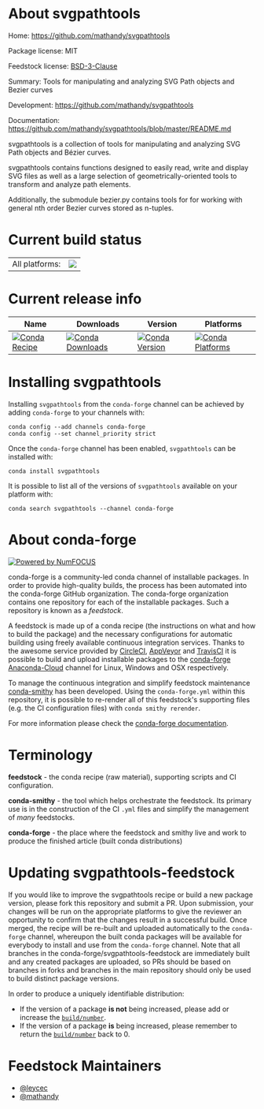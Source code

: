 About svgpathtools
==================

Home: https://github.com/mathandy/svgpathtools

Package license: MIT

Feedstock license: [BSD-3-Clause](https://github.com/conda-forge/svgpathtools-feedstock/blob/master/LICENSE.txt)

Summary: Tools for manipulating and analyzing SVG Path objects and Bezier curves

Development: https://github.com/mathandy/svgpathtools

Documentation: https://github.com/mathandy/svgpathtools/blob/master/README.md

svgpathtools is a collection of tools for manipulating and analyzing SVG
Path objects and Bézier curves.

svgpathtools contains functions designed to easily read, write and display
SVG files as well as a large selection of geometrically-oriented tools to
transform and analyze path elements.

Additionally, the submodule bezier.py contains tools for for working with
general nth order Bezier curves stored as n-tuples.


Current build status
====================


<table><tr><td>All platforms:</td>
    <td>
      <a href="https://dev.azure.com/conda-forge/feedstock-builds/_build/latest?definitionId=13271&branchName=master">
        <img src="https://dev.azure.com/conda-forge/feedstock-builds/_apis/build/status/svgpathtools-feedstock?branchName=master">
      </a>
    </td>
  </tr>
</table>

Current release info
====================

| Name | Downloads | Version | Platforms |
| --- | --- | --- | --- |
| [![Conda Recipe](https://img.shields.io/badge/recipe-svgpathtools-green.svg)](https://anaconda.org/conda-forge/svgpathtools) | [![Conda Downloads](https://img.shields.io/conda/dn/conda-forge/svgpathtools.svg)](https://anaconda.org/conda-forge/svgpathtools) | [![Conda Version](https://img.shields.io/conda/vn/conda-forge/svgpathtools.svg)](https://anaconda.org/conda-forge/svgpathtools) | [![Conda Platforms](https://img.shields.io/conda/pn/conda-forge/svgpathtools.svg)](https://anaconda.org/conda-forge/svgpathtools) |

Installing svgpathtools
=======================

Installing `svgpathtools` from the `conda-forge` channel can be achieved by adding `conda-forge` to your channels with:

```
conda config --add channels conda-forge
conda config --set channel_priority strict
```

Once the `conda-forge` channel has been enabled, `svgpathtools` can be installed with:

```
conda install svgpathtools
```

It is possible to list all of the versions of `svgpathtools` available on your platform with:

```
conda search svgpathtools --channel conda-forge
```


About conda-forge
=================

[![Powered by NumFOCUS](https://img.shields.io/badge/powered%20by-NumFOCUS-orange.svg?style=flat&colorA=E1523D&colorB=007D8A)](http://numfocus.org)

conda-forge is a community-led conda channel of installable packages.
In order to provide high-quality builds, the process has been automated into the
conda-forge GitHub organization. The conda-forge organization contains one repository
for each of the installable packages. Such a repository is known as a *feedstock*.

A feedstock is made up of a conda recipe (the instructions on what and how to build
the package) and the necessary configurations for automatic building using freely
available continuous integration services. Thanks to the awesome service provided by
[CircleCI](https://circleci.com/), [AppVeyor](https://www.appveyor.com/)
and [TravisCI](https://travis-ci.com/) it is possible to build and upload installable
packages to the [conda-forge](https://anaconda.org/conda-forge)
[Anaconda-Cloud](https://anaconda.org/) channel for Linux, Windows and OSX respectively.

To manage the continuous integration and simplify feedstock maintenance
[conda-smithy](https://github.com/conda-forge/conda-smithy) has been developed.
Using the ``conda-forge.yml`` within this repository, it is possible to re-render all of
this feedstock's supporting files (e.g. the CI configuration files) with ``conda smithy rerender``.

For more information please check the [conda-forge documentation](https://conda-forge.org/docs/).

Terminology
===========

**feedstock** - the conda recipe (raw material), supporting scripts and CI configuration.

**conda-smithy** - the tool which helps orchestrate the feedstock.
                   Its primary use is in the construction of the CI ``.yml`` files
                   and simplify the management of *many* feedstocks.

**conda-forge** - the place where the feedstock and smithy live and work to
                  produce the finished article (built conda distributions)


Updating svgpathtools-feedstock
===============================

If you would like to improve the svgpathtools recipe or build a new
package version, please fork this repository and submit a PR. Upon submission,
your changes will be run on the appropriate platforms to give the reviewer an
opportunity to confirm that the changes result in a successful build. Once
merged, the recipe will be re-built and uploaded automatically to the
`conda-forge` channel, whereupon the built conda packages will be available for
everybody to install and use from the `conda-forge` channel.
Note that all branches in the conda-forge/svgpathtools-feedstock are
immediately built and any created packages are uploaded, so PRs should be based
on branches in forks and branches in the main repository should only be used to
build distinct package versions.

In order to produce a uniquely identifiable distribution:
 * If the version of a package **is not** being increased, please add or increase
   the [``build/number``](https://docs.conda.io/projects/conda-build/en/latest/resources/define-metadata.html#build-number-and-string).
 * If the version of a package **is** being increased, please remember to return
   the [``build/number``](https://docs.conda.io/projects/conda-build/en/latest/resources/define-metadata.html#build-number-and-string)
   back to 0.

Feedstock Maintainers
=====================

* [@leycec](https://github.com/leycec/)
* [@mathandy](https://github.com/mathandy/)

